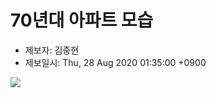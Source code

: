 # 70년대 아파트 모습

- 제보자: 김중현
- 제보일시: Thu, 28 Aug 2020 01:35:00 +0900

![](https://e2nc.github.io/3c7dc3b410b80c208b3c0778168ee1d5_1596724317_54.jpg)
